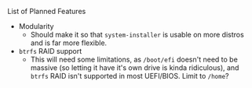 List of Planned Features
 - Modularity
   - Should make it so that `system-installer` is usable on more distros and is far more flexible.
 - `btrfs` RAID support
   - This will need some limitations, as `/boot/efi` doesn't need to be massive (so letting it have it's own drive is kinda ridiculous), and `btrfs` RAID isn't supported in most UEFI/BIOS. Limit to `/home`?